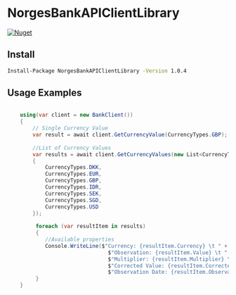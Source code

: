 # NorgesBankAPIClientLibrary


[![Nuget](https://img.shields.io/nuget/v/NorgesBankAPIClientLibrary)](https://www.nuget.org/packages/NorgesBankAPIClientLibrary//)


## Install

```bash
Install-Package NorgesBankAPIClientLibrary -Version 1.0.4
```


## Usage Examples

```csharp

    using(var client = new BankClient())
    {
        // Single Currency Value
        var result = await client.GetCurrencyValue(CurrencyTypes.GBP);          
    
        //List of Currency Values
        var results = await client.GetCurrencyValues(new List<CurrencyTypes>
        {
            CurrencyTypes.DKK,
            CurrencyTypes.EUR,
            CurrencyTypes.GBP,
            CurrencyTypes.IDR,
            CurrencyTypes.SEK,
            CurrencyTypes.SGD,
            CurrencyTypes.USD
        });
        
         foreach (var resultItem in results)
         {
            //Available properties
            Console.WriteLine($"Currency: {resultItem.Currency} \t " +
                                $"Observation: {resultItem.Value} \t " +
                                $"Multiplier: {resultItem.Multiplier} \t " +
                                $"Corrected Value: {resultItem.CorrectedValue} \t " +
                                $"Observation Date: {resultItem.ObservationDate.ToShortDateString()}");
         }
    }
            
```
